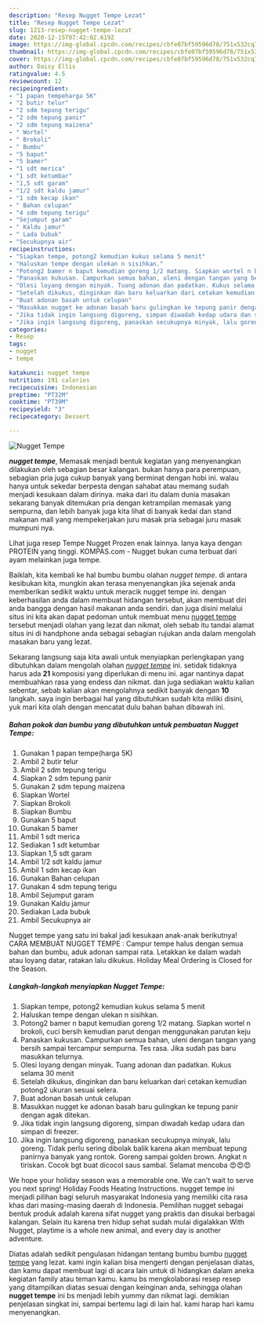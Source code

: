 ```yaml
---
description: "Resep Nugget Tempe Lezat"
title: "Resep Nugget Tempe Lezat"
slug: 1213-resep-nugget-tempe-lezat
date: 2020-12-15T07:42:02.619Z
image: https://img-global.cpcdn.com/recipes/cbfe07bf59596d78/751x532cq70/nugget-tempe-foto-resep-utama.jpg
thumbnail: https://img-global.cpcdn.com/recipes/cbfe07bf59596d78/751x532cq70/nugget-tempe-foto-resep-utama.jpg
cover: https://img-global.cpcdn.com/recipes/cbfe07bf59596d78/751x532cq70/nugget-tempe-foto-resep-utama.jpg
author: Daisy Ellis
ratingvalue: 4.5
reviewcount: 12
recipeingredient:
- "1 papan tempeharga 5K"
- "2 butir telur"
- "2 sdm tepung terigu"
- "2 sdm tepung panir"
- "2 sdm tepung maizena"
- " Wortel"
- " Brokoli"
- " Bumbu"
- "5 baput"
- "5 bamer"
- "1 sdt merica"
- "1 sdt ketumbar"
- "1,5 sdt garam"
- "1/2 sdt kaldu jamur"
- "1 sdm kecap ikan"
- " Bahan celupan"
- "4 sdm tepung terigu"
- "Sejumput garam"
- " Kaldu jamur"
- " Lada bubuk"
- "Secukupnya air"
recipeinstructions:
- "Siapkan tempe, potong2 kemudian kukus selama 5 menit"
- "Haluskan tempe dengan ulekan n sisihkan."
- "Potong2 bamer n baput kemudian goreng 1/2 matang. Siapkan wortel n brokoli, cuci bersih kemudian parut dengan menggunakan parutan keju"
- "Panaskan kukusan. Campurkan semua bahan, uleni dengan tangan yang bersih sampai tercampur sempurna. Tes rasa. Jika sudah pas baru masukkan telurnya."
- "Olesi loyang dengan minyak. Tuang adonan dan padatkan. Kukus selama 30 menit"
- "Setelah dikukus, dinginkan dan baru keluarkan dari cetakan kemudian potong2 ukuran sesuai selera."
- "Buat adonan basah untuk celupan"
- "Masukkan nugget ke adonan basah baru gulingkan ke tepung panir dengan agak ditekan."
- "Jika tidak ingin langsung digoreng, simpan diwadah kedap udara dan simpan di freezer."
- "Jika ingin langsung digoreng, panaskan secukupnya minyak, lalu goreng. Tidak perlu sering dibolak balik karena akan membuat tepung panirnya banyak yang rontok. Goreng sampai golden brown. Angkat n tiriskan. Cocok bgt buat dicocol saus sambal. Selamat mencoba 😍😍😍"
categories:
- Resep
tags:
- nugget
- tempe

katakunci: nugget tempe 
nutrition: 191 calories
recipecuisine: Indonesian
preptime: "PT32M"
cooktime: "PT39M"
recipeyield: "3"
recipecategory: Dessert

---
```



![Nugget Tempe](https://img-global.cpcdn.com/recipes/cbfe07bf59596d78/751x532cq70/nugget-tempe-foto-resep-utama.jpg)

<b><i>nugget tempe</i></b>, Memasak menjadi bentuk kegiatan yang menyenangkan dilakukan oleh sebagian besar kalangan. bukan hanya para perempuan, sebagian pria juga cukup banyak yang berminat dengan hobi ini. walau hanya untuk sekedar berpesta dengan sahabat atau memang sudah menjadi kesukaan dalam dirinya. maka dari itu dalam dunia masakan sekarang banyak ditemukan pria dengan ketrampilan memasak yang sempurna, dan lebih banyak juga kita lihat di banyak kedai dan stand makanan mall yang mempekerjakan juru masak pria sebagai juru masak mumpuni nya.

Lihat juga resep Tempe Nugget Prozen enak lainnya. Ianya kaya dengan PROTEIN yang tinggi. KOMPAS.com - Nugget bukan cuma terbuat dari ayam melainkan juga tempe.

Baiklah, kita kembali ke hal bumbu bumbu olahan <i>nugget tempe</i>. di antara kesibukan kita, mungkin akan terasa menyenangkan jika sejenak anda memberikan sedikit waktu untuk meracik nugget tempe ini. dengan keberhasilan anda dalam membuat hidangan tersebut, akan membuat diri anda bangga dengan hasil makanan anda sendiri. dan juga disini melalui situs ini kita akan dapat pedoman untuk membuat menu <u>nugget tempe</u> tersebut menjadi olahan yang lezat dan nikmat, oleh sebab itu tandai alamat situs ini di handphone anda sebagai sebagian rujukan anda dalam mengolah masakan baru yang lezat.


Sekarang langsung saja kita awali untuk menyiapkan perlengkapan yang dibutuhkan dalam mengolah olahan <u><i>nugget tempe</i></u> ini. setidak tidaknya harus ada <b>21</b> komposisi yang diperlukan di menu ini. agar nantinya dapat membuahkan rasa yang endess dan nikmat. dan juga sediakan waktu kalian sebentar, sebab kalian akan mengolahnya sedikit banyak dengan <b>10</b> langkah. saya ingin berbagai hal yang dibutuhkan sudah kita miliki disini, yuk mari kita olah dengan mencatat dulu bahan bahan dibawah ini.

<!--inarticleads1-->

##### Bahan pokok dan bumbu yang dibutuhkan untuk pembuatan Nugget Tempe:

1. Gunakan 1 papan tempe(harga 5K)
1. Ambil 2 butir telur
1. Ambil 2 sdm tepung terigu
1. Siapkan 2 sdm tepung panir
1. Gunakan 2 sdm tepung maizena
1. Siapkan  Wortel
1. Siapkan  Brokoli
1. Siapkan  Bumbu
1. Gunakan 5 baput
1. Gunakan 5 bamer
1. Ambil 1 sdt merica
1. Sediakan 1 sdt ketumbar
1. Siapkan 1,5 sdt garam
1. Ambil 1/2 sdt kaldu jamur
1. Ambil 1 sdm kecap ikan
1. Gunakan  Bahan celupan
1. Gunakan 4 sdm tepung terigu
1. Ambil Sejumput garam
1. Gunakan  Kaldu jamur
1. Sediakan  Lada bubuk
1. Ambil Secukupnya air


Nugget tempe yang satu ini bakal jadi kesukaan anak-anak berikutnya! CARA MEMBUAT NUGGET TEMPE : Campur tempe halus dengan semua bahan dan bumbu, aduk adonan sampai rata. Letakkan ke dalam wadah atau loyang datar, ratakan lalu dikukus. Holiday Meal Ordering is Closed for the Season. 

<!--inarticleads2-->

##### Langkah-langkah menyiapkan Nugget Tempe:

1. Siapkan tempe, potong2 kemudian kukus selama 5 menit
1. Haluskan tempe dengan ulekan n sisihkan.
1. Potong2 bamer n baput kemudian goreng 1/2 matang. Siapkan wortel n brokoli, cuci bersih kemudian parut dengan menggunakan parutan keju
1. Panaskan kukusan. Campurkan semua bahan, uleni dengan tangan yang bersih sampai tercampur sempurna. Tes rasa. Jika sudah pas baru masukkan telurnya.
1. Olesi loyang dengan minyak. Tuang adonan dan padatkan. Kukus selama 30 menit
1. Setelah dikukus, dinginkan dan baru keluarkan dari cetakan kemudian potong2 ukuran sesuai selera.
1. Buat adonan basah untuk celupan
1. Masukkan nugget ke adonan basah baru gulingkan ke tepung panir dengan agak ditekan.
1. Jika tidak ingin langsung digoreng, simpan diwadah kedap udara dan simpan di freezer.
1. Jika ingin langsung digoreng, panaskan secukupnya minyak, lalu goreng. Tidak perlu sering dibolak balik karena akan membuat tepung panirnya banyak yang rontok. Goreng sampai golden brown. Angkat n tiriskan. Cocok bgt buat dicocol saus sambal. Selamat mencoba 😍😍😍


We hope your holiday season was a memorable one. We can&#39;t wait to serve you next spring! Holiday Foods Heating Instructions. nugget tempe ini menjadi pilihan bagi seluruh masyarakat Indonesia yang memiliki cita rasa khas dari masing-masing daerah di Indonesia. Pemilihan nugget sebagai bentuk produk adalah karena sifat nugget yang praktis dan disukai berbagai kalangan. Selain itu karena tren hidup sehat sudah mulai digalakkan With Nugget, playtime is a whole new animal, and every day is another adventure. 

Diatas adalah sedikit pengulasan hidangan tentang bumbu bumbu <u>nugget tempe</u> yang lezat. kami ingin kalian bisa mengerti dengan penjelasan diatas, dan kamu dapat membuat lagi di acara lain untuk di hidangkan dalam aneka kegiatan family atau teman kamu. kamu bs mengkolaborasi resep resep yang ditampilkan diatas sesuai dengan keinginan anda, sehingga olahan <b>nugget tempe</b> ini bs menjadi lebih yummy dan nikmat lagi. demikian penjelasan singkat ini, sampai bertemu lagi di lain hal. kami harap hari kamu menyenangkan.
